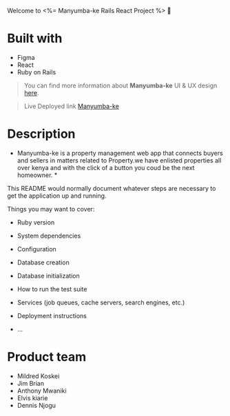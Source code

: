 Welcome to <%= Manyumba-ke Rails React Project %> 👋

# Built with
* Figma
* React
* Ruby on Rails

> You can find more information about **Manyumba-ke** UI & UX design [here](https://www.figma.com/file/qedqL3bZAHGDt7VjJ4VEVk/Manyumba-ke-project-design?node-id=0%3A1&t=xhLcuCRR7GQZ26XA-1).

> Live Deployed link [Manyumba-ke](manyumbake.onrender.com)

# Description
* Manyumba-ke is a property management web app that connects buyers and sellers in matters related to Property.we have enlisted properties all over kenya and with the click of a button you coud be the next homeowner. *



This README would normally document whatever steps are necessary to get the
application up and running.

Things you may want to cover:

* Ruby version

* System dependencies

* Configuration

* Database creation

* Database initialization

* How to run the test suite

* Services (job queues, cache servers, search engines, etc.)

* Deployment instructions

* ...
# Product team
* Mildred Koskei
* Jim Brian
* Anthony Mwaniki
* Elvis kiarie
* Dennis Njogu
